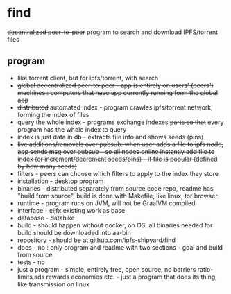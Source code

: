 # find
<s>decentralized peer-to-peer</s> program to search and download IPFS/torrent files

## program

- like torrent client, but for ipfs/torrent, with search
- <s>global decentralized peer-to-peer - app is entirely on users' (peers') machines : computers that have app currently running form the global app</s>
- <s>distributed</s> automated index - program crawles ipfs/torrent network, forming the index of files
- query the whole index - programs exchange indexes <s>parts so that</s> every program has the whole index to query
- index is just data in db - extracts file info and shows seeds (pins)
- <s>live additions/removals over pubsub: when user adds a file to ipfs node, app sends msg over pubsub - so all nodes online instantly add file to index (or increment/decrement seeds/pins) - if file is popular (defined by how many seeds)</s>
- filters - peers can choose which filters to apply to the index they store
- installation - desktop program
- binaries - distributed separately from source code repo, readme has "build from source", build is done with Makefile, like linux, tor browser
- runtime - program runs on JVM, will not be GraalVM compiled
- interface - <s>cljfx</s> existing work as base
- database - datahike
- build - should happen without docker, on OS, all binaries needed for build should be downloaded into aa-bin
- repository - should be at github.com/ipfs-shipyard/find
- docs - no : only program and readme with two sections - goal and build from source
- tests - no
- just a program - simple, entirely free, open source, no barriers ratio-limits ads rewards economies etc. - just a program that does its thing, like transmission on linux